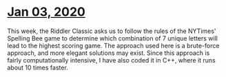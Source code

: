 # [Jan 03, 2020](https://fivethirtyeight.com/features/can-you-solve-the-vexing-vexillology/)

This week, the Riddler Classic asks us to follow the rules of the NYTimes' Spelling Bee game to determine which combination of 7 unique letters will lead to the highest scoring game. The approach used here is a brute-force approach, and more elegant solutions may exist. Since this approach is fairly computationally intensive, I have also coded it in C++, where it runs about 10 times faster.
